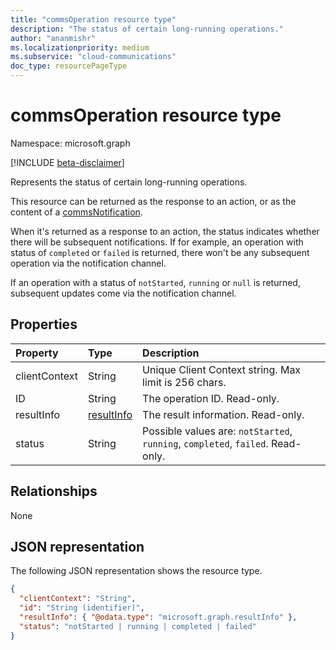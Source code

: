 ```yaml
---
title: "commsOperation resource type"
description: "The status of certain long-running operations."
author: "ananmishr"
ms.localizationpriority: medium
ms.subservice: "cloud-communications"
doc_type: resourcePageType
---
```


# commsOperation resource type

Namespace: microsoft.graph

[!INCLUDE [beta-disclaimer](../../includes/beta-disclaimer.md)]

Represents the status of certain long-running operations.

This resource can be returned as the response to an action, or as the content of a [commsNotification](commsNotification.md).  

When it's returned as a response to an action, the status indicates whether there will be subsequent notifications. If for example, an operation with status of `completed` or `failed` is returned,  there won't be any subsequent operation via the notification channel.

If an operation with a status of `notStarted`, `running` or `null` is returned, subsequent updates come via the notification channel.

## Properties

| Property           | Type                        | Description                                                                     |
| :----------------- | :-------------------------- | :-------------------------------------------------------------------------------|
| clientContext      | String                      | Unique Client Context string. Max limit is 256 chars.                           |
| ID                 | String                      | The operation ID. Read-only.                                                    |
| resultInfo         | [resultInfo](resultinfo.md) | The result information. Read-only.                                              |
| status             | String                      | Possible values are: `notStarted`, `running`, `completed`, `failed`. Read-only. |

## Relationships
None

## JSON representation

The following JSON representation shows the resource type.

<!-- {
  "blockType": "resource",
  "optionalProperties": [

  ],
  "@odata.type": "microsoft.graph.commsOperation"
}-->
```json
{
  "clientContext": "String",
  "id": "String (identifier)",
  "resultInfo": { "@odata.type": "microsoft.graph.resultInfo" },
  "status": "notStarted | running | completed | failed"
}
```

<!-- uuid: 8fcb5dbc-d5aa-4681-8e31-b001d5168d79
2015-10-25 14:57:30 UTC -->
<!--
{
  "type": "#page.annotation",
  "description": "commsOperation resource",
  "keywords": "",
  "section": "documentation",
  "tocPath": "",
  "suppressions": []
}
-->


